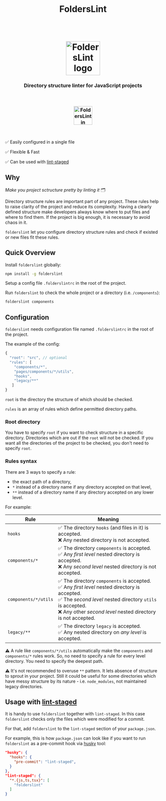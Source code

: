 <h1 align="center">
  FoldersLint
  <p style="padding: 10px" />
</h1>
<h1 align="center">
  <img src="https://ph-files.imgix.net/ca08c2f9-856e-4995-b500-85935be555e7.png" alt="FoldersLint logo" title="FoldersLint logo" width="110">
  <br>
</h1>
<h3 align="center"><b>Directory structure linter for JavaScript projects</b></h3>

<br>

<h3 align="center">
    <img src="https://raw.githubusercontent.com/denisraslov/folderslint/master/demo.png" alt="FoldersLint in action" title="FoldersLint in action" height="60">
</h3>

<br>

✅ Easily configured in a single file

✅ Flexible & Fast

✅ Can be used with [lint-staged](https://github.com/okonet/lint-staged)

## Why

*Make you project sctructure pretty by linting it* 🗂

Directory structure rules are important part of any project. These rules help to raise clarity of the project and reduce its complexity. Having a clearly defined structure make developers always know where to put files and where to find them. If the project is big enough, it is necessary to avoid chaos in it.

`folderslint` let you configure directory structure rules and check if existed or new files fit these rules.

## Quick Overview

Install `folderslint` globally:

```sh
npm install -g folderslint
```

Setup a config file `.folderslintrc` in the root of the project.

Run `folderslint` to check the whole project or a directory (i.e. `/components`):

```sh
folderslint components
```

## Configuration
`folderslint` needs configuration file named `.folderslintrc` in the root of the project.

The example of the config:

```js
{
  "root": "src", // optional
  "rules": [
    "components/*",
    "pages/components/*/utils",
    "hooks",
    "legacy/**"
   ]
}
```

`root` is the directory the structure of which should be checked.

`rules` is an array of rules which define permitted directory paths.

### Root directory

You have to specify `root` if you want to check structure in a specific directory. Directories which are out if the `root` will not be checked.
If you want all the directories of the project to be checked, you don't need to specify `root`.

### Rules syntax

There are 3 ways to specify a rule:
- the exact path of a directory,
- `*` instead of a directory name if any directory accepted on that level,
- `**` instead of a directory name if any directory accepted on any lower level.

For example:

Rule | Meaning
--- | --- 
`hooks` | ✅ The directory `hooks` (and files in it) is accepted.<br/> ❌ Any nested directory is not accepted.
`components/*` | ✅ The directory `components` is accepted.<br/> ✅ Any *first level* nested directory is accepted.<br/> ❌ Any *second level* nested directory is not accepted. 
`components/*/utils` | ✅ The directory `components` is accepted.<br/> ✅ Any *first level* nested directory is accepted.<br/> ✅ The *second level* nested directory `utils` is accepted.<br/> ❌ Any other *second level* nested directory is not accepted.
`legacy/**` | ✅ The directory `legacy` is accepted.<br/> ✅ Any nested directory on *any level* is accepted.

⚠️ A rule like `components/*/utils` automatically make the `components` and `components/*` rules work. So, no need to specify a rule for every level directory. You need to specify the deepest path.

⚠️ It's not recommended to overuse `**` pattern. It lets absence of structure to sprout in your project. Still it could be useful for some directories which have messy structure by its nature - i.e. `node_modules`, not maintained legacy directories.

## Usage with [lint-staged](https://github.com/okonet/lint-staged)
It is handy to use `folderslint` together with `lint-staged`. In this case `folderslint` checks only the files which were modified for a commit.

For that, add `folderslint` to the `lint-staged` section of your `package.json`.

For example, this is how `package.json` can look like if you want to run `folderslint` as a pre-commit hook via [husky](https://github.com/typicode/husky) tool:

```json
"husky": {
  "hooks": {
    "pre-commit": "lint-staged",
  }
},
"lint-staged": {
  "*.{js,ts,tsx}": [
    "folderslint"
  ]
}
  ```
